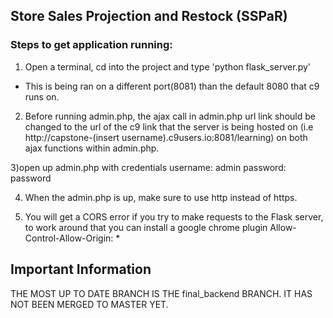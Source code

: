 

## Store Sales Projection and Restock (SSPaR)

### Steps to get application running:

1) Open a terminal, cd into the project and type 'python flask_server.py'
- This is being ran on a different port(8081) than the default 8080 that c9 runs on.

2) Before running admin.php, the ajax call in admin.php url link should be changed to the url of the c9 link that the server is being hosted on (i.e http://capstone-(insert username).c9users.io:8081/learning) on both ajax functions within admin.php.

3)open up admin.php with credentials
username: admin
password: password

4) When the admin.php is up, make sure to use http instead of https.

5) You will get a CORS error if you try to make requests to the Flask server, to work around that you can install a google chrome plugin Allow-Control-Allow-Origin: *


## Important Information 

THE MOST UP TO DATE BRANCH IS THE final_backend BRANCH. IT HAS NOT BEEN MERGED TO MASTER YET.

